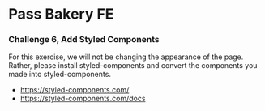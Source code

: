 # Pass Bakery FE



### Challenge 6, Add Styled Components
For this exercise, we will not be changing the appearance of the page. Rather, please install styled-components and convert the components you made into styled-components.

* https://styled-components.com/
* https://styled-components.com/docs

